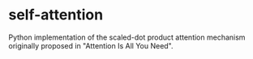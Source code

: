 # self-attention
 Python implementation of the scaled-dot product attention mechanism originally proposed in "Attention Is All You Need".

